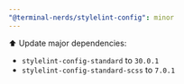 ```yaml
---
"@terminal-nerds/stylelint-config": minor
---
```


⬆️ Update major dependencies:

-   `stylelint-config-standard` to `30.0.1`
-   `stylelint-config-standard-scss` to `7.0.1`
